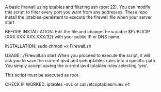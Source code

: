 A basic firewall using iptables and filtering ssh (port 22).
You can modify this script to filter every port you want from any addresses.
These repo install the iptables-persistent to execute the firewall file when your server start

BEFORE INSTALLATION:
Edit the file and change the variable $PUBLICIP (XXX.XXX.XXX.XXX/32) with your public IP or DNS name. 

INSTALLATION:
sudo chmod +x Firewall.sh

USAGE:
./Firewall.sh start
When you proceed to execute the script, it will ask you to save the current ipv4 and ipv6 iptables rules into a specific path.
You simply accept saving the current ipv4 iptables rules selecting 'yes'.

This script must be executed as root.

CHECK IF WORKED:
iptables -nvL or cat /etc/iptables/rules.v4
